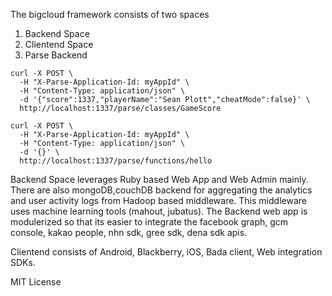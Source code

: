 The bigcloud framework consists of two spaces

1. Backend Space
2. Clientend Space
3. Parse Backend 


```
curl -X POST \
  -H "X-Parse-Application-Id: myAppId" \
  -H "Content-Type: application/json" \
  -d '{"score":1337,"playerName":"Sean Plott","cheatMode":false}' \
  http://localhost:1337/parse/classes/GameScore
  
curl -X POST \
  -H "X-Parse-Application-Id: myAppId" \
  -H "Content-Type: application/json" \
  -d '{}' \
  http://localhost:1337/parse/functions/hello
```

Backend Space leverages Ruby based Web App and Web Admin mainly. There are also mongoDB,couchDB 
backend for  aggregating the analytics and user activity logs from Hadoop based middleware. This 
middleware uses machine learning tools (mahout, jubatus). The Backend web app is modulerized so 
that its easier to integrate the facebook graph, gcm console, kakao people, nhn sdk, gree sdk, dena sdk apis.

Clientend consists of Android, Blackberry, iOS, Bada client, Web integration SDKs.


MIT License
